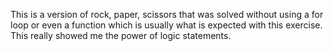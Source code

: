 This is a version of rock, paper, scissors that was solved without using a for loop or even a function which is usually what is expected with this exercise. This really showed me the power of logic statements. 
